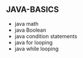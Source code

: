 ## JAVA-BASICS 
* java math 
* java Boolean  
* java condition statements
* java for looping
* java while looping
